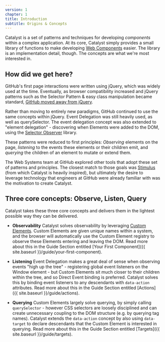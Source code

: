 ```yaml
---
version: 1
chapter: 1
title: Introduction
subtitle: Origins & Concepts
---
```


Catalyst is a set of patterns and techniques for developing _components_ within a complex application. At its core, Catalyst simply provides a small library of functions to make developing [Web Components](https://developer.mozilla.org/en-US/docs/Web/Web_Components) easier. The library is an implementation detail, though. The concepts are what we're most interested in.

## How did we get here?

GitHub's first page interactions were written using jQuery, which was widely used at the time. Eventually, as browser compatibility increased and jQuery patterns such as the Selector Pattern & easy class manipulation became standard, [GitHub moved away from jQuery](https://github.blog/2018-09-06-removing-jquery-from-github-frontend/).

Rather than moving to entirely new paradigms, GitHub continued to use the same concepts within jQuery. Event Delegation was still heavily used, as well as querySelector. The event delegation concept was also extended to "element delegation" - discovering when Elements were added to the DOM, using the [Selector Observer](https://github.com/josh/selector-observer) library.

These patterns were reduced to first principles: _Observing_ elements on the page, _listening_ to the events these elements or their children emit, and _querying_ the children of an element to mutate or extend them.

The Web Systems team at GitHub explored other tools that adopt these set of patterns and principles. The closest match to those goals was [Stimulus](https://stimulusjs.org/) (from which Catalyst is heavily inspired), but ultimately the desire to leverage technology that engineers at GitHub were already familiar with was the motivation to create Catalyst.

## Three core concepts: Observe, Listen, Query

Catalyst takes these three core concepts and delivers them in the lightest possible way they can be delivered.

 - **Observability** Catalyst solves observability by leveraging [Custom Elements](https://developer.mozilla.org/en-US/docs/Web/Web_Components/Using_custom_elements). Custom Elements are given unique names within a system, and the browser will automatically use the Custom Element registry to observe these Elements entering and leaving the DOM. Read more about this in the Guide Section entitled [Your First Component]({{ site.baseurl }}/guide/your-first-component).

 - **Listening** Event Delegation makes a great deal of sense when observing events "high up the tree" - registering global event listeners on the Window element - but Custom Elements sit much closer to their children within the tree, and so Direct Event binding is preferred. Catalyst solves this by binding event listeners to any descendants with `data-action` attributes. Read more about this in the Guide Section entitled [Actions]({{ site.baseurl }}/guide/actions).

 - **Querying** Custom Elements largely solve querying, by simply calling `querySelector` - however CSS selectors are loosely disciplined and can create unnecessary coupling to the DOM structure (e.g. by querying tag names). Catalyst extends the `data-action` concept by also using `data-target` to declare descendants that the Custom Element is interested in querying. Read more about this in the Guide Section entitled [Targets]({{ site.baseurl }}/guide/targets).
